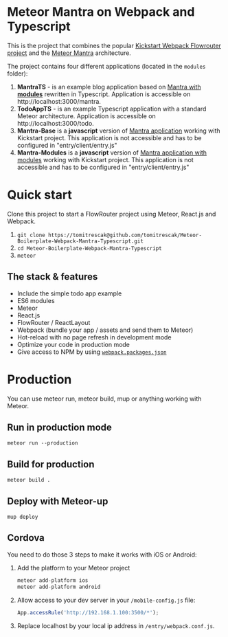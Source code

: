 # Meteor Mantra on Webpack and Typescript

This is the project that combines the popular [Kickstart Webpack Flowrouter project](https://github.com/thereactivestack/kickstart-flowrouter.git) and
the [Meteor Mantra](https://github.com/kadirahq/mantra) architecture.

The project contains four different applications (located in the `modules` folder):

1. **MantraTS** - is an example blog application based on [Mantra with **modules**](https://github.com/mantrajs/mantra-sample-blog-app/tree/mantra-modules)
rewritten in Typescript. Application is accessible on http://localhost:3000/mantra.
2. **TodoAppTS** - is an example Typescript application with a standard Meteor architecture. Application is accessible on http://localhost:3000/todo.
3. **Mantra-Base** is a **javascript** version of [Mantra application](https://github.com/mantrajs/mantra-sample-blog-app/tree/mantra-modules) working with Kickstart project. This application is not accessible and has to be configured in "entry/client/entry.js"
4. **Mantra-Modules** is a **javascript** version of [Mantra application with modules](https://github.com/mantrajs/mantra-sample-blog-app) working with Kickstart project. This application is not accessible and has to be configured in "entry/client/entry.js"

# Quick start

Clone this project to start a FlowRouter project using Meteor, React.js and Webpack.

1. `git clone https://tomitrescak@github.com/tomitrescak/Meteor-Boilerplate-Webpack-Mantra-Typescript.git`
1. `cd Meteor-Boilerplate-Webpack-Mantra-Typescript`
1. `meteor`

## The stack & features
- Include the simple todo app example
- ES6 modules
- Meteor
- React.js
- FlowRouter / ReactLayout
- Webpack (bundle your app / assets and send them to Meteor)
- Hot-reload with no page refresh in development mode
- Optimize your code in production mode
- Give access to NPM by using [`webpack.packages.json`](https://github.com/thereactivestack/kickstart-flowrouter/blob/master/webpack.packages.json)

# Production
You can use meteor run, meteor build, mup or anything working with Meteor.

## Run in production mode
`meteor run --production`

## Build for production
`meteor build .`

## Deploy with Meteor-up
`mup deploy`

## Cordova
You need to do those 3 steps to make it works with iOS or Android:

1. Add the platform to your Meteor project

    ```javascript
    meteor add-platform ios
    meteor add-platform android
    ```
1. Allow access to your dev server in your `/mobile-config.js` file:

    ```javascript
    App.accessRule('http://192.168.1.100:3500/*');
    ```

1. Replace localhost by your local ip address in `/entry/webpack.conf.js`.
